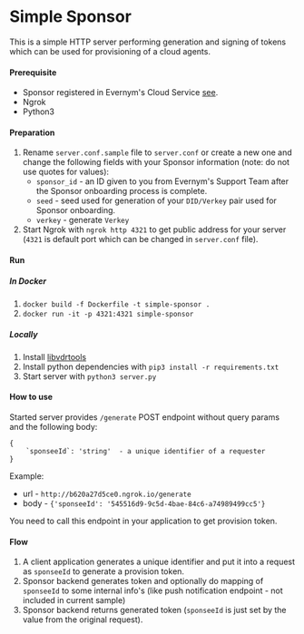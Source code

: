 # Simple Sponsor

This is a simple HTTP server performing generation and signing of tokens which can be used for provisioning of a cloud agents.

#### Prerequisite

- Sponsor registered in Evernym's Cloud Service [see](../../docs/3.Initialization.md#sponsor-ie-you-onboarding-with-evernyms-cloud-service).
- Ngrok
- Python3

#### Preparation

1. Rename `server.conf.sample` file to `server.conf` or create a new one and change the following fields with your Sponsor information (note: do not use quotes for values):
    * `sponsor_id` - an ID given to you from Evernym's Support Team after the Sponsor onboarding process is complete.
    * `seed` - seed used for generation of your `DID/Verkey` pair used for Sponsor onboarding.
    * `verkey` - generate `Verkey`
1. Start Ngrok with `ngrok http 4321` to get public address for your server (`4321` is default port which can be changed in `server.conf` file).

#### Run

##### In Docker

1. `docker build -f Dockerfile -t simple-sponsor .`
1. `docker run -it -p 4321:4321 simple-sponsor`

##### Locally

1. Install [libvdrtools](https://gitlab.com/evernym/verity/vdr-tools/-/tree/main/)
1. Install python dependencies with `pip3 install -r requirements.txt`
1. Start server with `python3 server.py`

#### How to use

Started server provides `/generate` POST endpoint without query params and the following body:
```
{
    `sponseeId`: 'string'  - a unique identifier of a requester
}
```

Example: 
* url - `http://b620a27d5ce0.ngrok.io/generate`
* body - `{'sponseeId': '545516d9-9c5d-4bae-84c6-a74989499cc5'}`

You need to call this endpoint in your application to get provision token.

#### Flow

1. A client application generates a unique identifier and put it into a request as `sponseeId` to generate a provision token.
2. Sponsor backend generates token and optionally do mapping of `sponseeId` to some internal info's (like push notification endpoint - not included in current sample)
3. Sponsor backend returns generated token (`sponseeId` is just set by the value from the original request).

